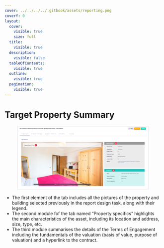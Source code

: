 ```yaml
---
cover: ../../../../.gitbook/assets/reporting.png
coverY: 0
layout:
  cover:
    visible: true
    size: full
  title:
    visible: true
  description:
    visible: false
  tableOfContents:
    visible: true
  outline:
    visible: true
  pagination:
    visible: true
---
```


# Target Property Summary

<figure><img src="../../../../.gitbook/assets/image (10) (1).png" alt=""><figcaption></figcaption></figure>

* The first element of the tab includes all the pictures of the property and building selected previously in the report design task, along with their legend.
* The second module fof the tab named “Property specifics” highlights the main characteristics of the asset, including its location and address, size, type, etc.
* The third module summarises the details of the Terms of Engagement including the fundamentals of the valuation (basis of value, purpose of valuation) and a hyperlink to the contract.
